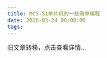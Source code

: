 ```yaml
---
title: MCS-51单片机的一些简单编程
date: 2016-03-24 00:00:00
tags:
---
```


旧文章转移，点击查看详情...
<script src='/old/loader.js'></script>